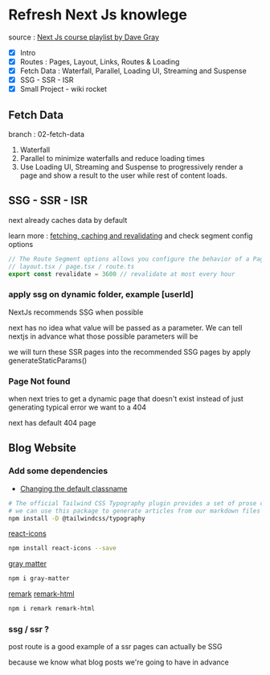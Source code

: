 # Refresh Next Js knowlege

source : [Next Js course playlist by Dave Gray](https://youtube.com/playlist?list=PL0Zuz27SZ-6Pk-QJIdGd1tGZEzy9RTgtj&si=bAJkGtGcK4IJnxZf)

- [x] Intro
- [x] Routes : Pages, Layout, Links, Routes & Loading
- [x] Fetch Data : Waterfall, Parallel, Loading UI, Streaming and Suspense
- [x] SSG - SSR - ISR
- [x] Small Project -  wiki rocket

## Fetch Data

branch : 02-fetch-data

1. Waterfall
2. Parallel to minimize waterfalls and reduce loading times
3. Use Loading UI, Streaming and Suspense to progressively render a page and show a result to the user while rest of content loads.

## SSG - SSR - ISR

next already caches data by default

learn more : [fetching, caching and revalidating](https://nextjs.org/docs/app/building-your-application/data-fetching/fetching-caching-and-revalidating) and check segment config options

```js
// The Route Segment options allows you configure the behavior of a Page, Layout, or Route Handler by directly exporting the following variables
// layout.tsx / page.tsx / route.ts
export const revalidate = 3600 // revalidate at most every hour
```

### apply ssg on dynamic folder, example [userId]

NextJs recommends SSG when possible

next has no idea what value will be passed as a parameter. We can tell nextjs in advance what those possible parameters will be

we will turn these SSR pages into the recommended SSG pages by apply generateStaticParams()

### Page Not found

when next tries to get a dynamic page that doesn't exist instead of just generating typical error we want to a 404

next has default 404 page

## Blog Website

### Add some dependencies

- [Changing the default classname](https://tailwindcss.com/docs/typography-plugin#changing-the-default-class-name)

```bash
# The official Tailwind CSS Typography plugin provides a set of prose classes you can use to add beautiful typographic defaults to any vanilla HTML you don’t control, like HTML rendered from Markdown, or pulled from a CMS.
# we can use this package to generate articles from our markdown files
npm install -D @tailwindcss/typography
```

[react-icons](https://react-icons.github.io/react-icons)

```bash
npm install react-icons --save
```

[gray matter](https://github.com/jonschlinkert/gray-matter)

```bash
npm i gray-matter
```

[remark](https://www.npmjs.com/package/remark)
[remark-html](https://www.npmjs.com/package/remark-html)

```bash
npm i remark remark-html
```

### ssg / ssr ?

post route is a good example of a ssr pages can actually be SSG

because we know what blog posts we're going to have in advance

